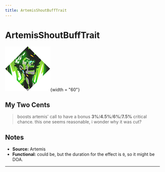 ```yaml
---
title: ArtemisShoutBuffTrait
---
```

<!-- end front matter -->
# ArtemisShoutBuffTrait 
![](BoonIcons/Artemis_04_Large.png){width = "60"}

## My Two Cents
>boosts artemis' call to have a bonus **3%**/**4.5%**/**6%**/**7.5%** critical chance. this one seems reasonable, i wonder why it was cut?

## Notes
* **Source:** Artemis
* **Functional:** could be, but the duration for the effect is `0`, so it might be DOA.

---
